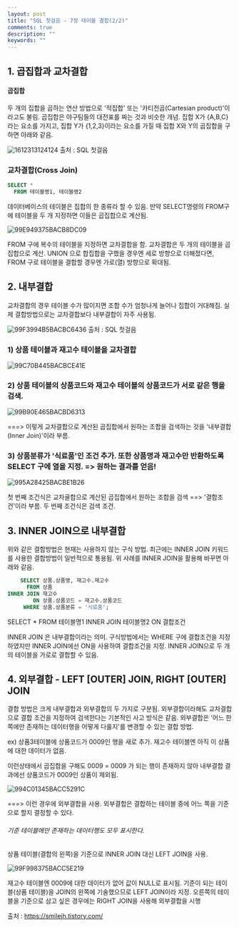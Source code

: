 ```yaml
---
layout: post
title: "SQL 첫걸음 - 7장 테이블 결합(2/2)"
comments: true
description: ""
keywords: ""
---
```


## 1. 곱집합과 교차결합

#### 곱집합 
두 개의 집합을 곱하는 연산 방법으로 '적집합' 또는 '카티전곱(Cartesian product)'이라고도 불림.  곱집합은 야구팀들의 대전표를 짜는 것과 비슷한 개념. 집합 X가 {A,B,C}라는 요소를 가지고, 집합 Y가 {1,2,3}이라는 요소를 가질 때 집합 X와 Y의 곱집합을 구하면 아래와 같음.

![1612313124124](/images/sql_first_step/1612313124124.png)
출처 : SQL 첫걸음


### 교차결합(Cross Join)

```sql
SELECT * 
  FROM 테이블명1, 테이블명2
```

데이터베이스의 테이블은 집합의 한 종류라 할 수 있음. 만약 SELECT명령의 FROM구에 테이블을 두 개 지정하면 이들은 곱집합으로 계산됨. 

![99E949375BACB8DC09](/images/sql_first_step/99E949375BACB8DC09.png)

FROM 구에 복수의 테이블을 지정하면 교차결합을 함. 교차결합은 두 개의 테이블을 곱집합으로 계산. UNION 으로 합집합을 구했을 경우엔 세로 방향으로 더해졌다면, FROM 구로 테이블을 결합할 경우엔 가로(열) 방향으로 확대됨. 


## 2. 내부결합

교차결합의 경우 테이블 수가 많이지면 조합 수가 엄청나게 늘어나 집합이 거대해짐. 실제 결합방법으로는 교차결합보다 내부결합이 자주 사용됨.

![99F3994B5BACBC6436](/images/sql_first_step/99F3994B5BACBC6436.png)
출처 : SQL 첫걸음

### 1) 상품 테이블과 재고수 테이블을 교차결합


![99C70B445BACBCE41E](/images/sql_first_step/99C70B445BACBCE41E.png)

### 2) 상품 테이블의 상품코드와 재고수 테이블의 상품코드가 서로 같은 행을 검색.


![99B90E465BACBD6313](/images/sql_first_step/99B90E465BACBD6313.png)

===> 이렇게 교차결합으로 계산된 곱집합에서 원하는 조합을 검색하는 것을 '내부결합(Inner Join)'이라 부름. 

### 3) 상품분류가 '식료품'인 조건 추가. 또한 상품명과 재고수만 반환하도록 SELECT 구에 열을 지정. => 원하는 결과를 얻음! 


![995A28425BACBE1B26](/images/sql_first_step/995A28425BACBE1B26.png)

첫 번째 조건식은 교차굘합으로 계산된 곱집합에서 원하는 조합을 검색 ==> '결합조건'이라 부름. 두 번째 조건식은 검색 조건. 


## 3. INNER JOIN으로 내부결합

위와 같은 결합방법은 현재는 사용하지 않는 구식 방법. 최근에는 INNER JOIN 키워드를 사용한 결합방법이 일반적으로 통용됨. 위 사례를 INNER JOIN을 활용해 바꾸면 아래와 같음.

```sql
    SELECT 상품.상품명, 재고수.재고수 
      FROM 상품 
INNER JOIN 재고수 
        ON 상품.상품코드 = 재고수.상품코드 
     WHERE 상품.상품분류 = '식료품';
```

SELECT * FROM 테이블명1 INNER JOIN 테이블명2 ON 결합조건 

INNER JOIN 은 내부결합이라는 의미. 구식방법에서는 WHERE 구에 결합조건을 지정하였지만 INNER JOIN에선 ON을 사용하여 결합조건을 지정. INNER JOIN으로 두 개의 테이블을 가로로 결합할 수 있음. 


## 4. 외부결합 - LEFT [OUTER] JOIN, RIGHT [OUTER] JOIN 

결합 방법은 크게 내부결합과 외부결합의 두 가지로 구분됨. 외부결합이라해도 교차결합으로 결합 조건을 지정하여 검색한다는 기본적인 사고 방식은 같음. 외부결합은 '어느 한 쪽에만 존재하는 데이터행을 어떻게 다룰지'를 변경할 수 있는 결합 방법. 

ex) 상품3테이블에 상품코드가 0009인 행을 새로 추가. 재고수 테이블엔 아직 이 상품에 대한 데이터가 없음. 

이런상태에서 곱집합을 구해도 0009 = 0009 가 되는 행이 존재하지 않아 내부결합 결과에선 상품코드가 0009인 상품이 제외됨. 

![994C01345BACC5291C](/images/sql_first_step/994C01345BACC5291C.png)

===> 이런 경우에 외부결합을 사용. 외부결합은 결합하는 테이블 중에 어느 쪽을 기준으로 할지 결정할 수 있다. 

###### 기준 테이블에만 존재하는 데이터행도 모두 표시한다.

상품 테이블(결합의 왼쪽)을 기준으로 INNER JOIN 대신 LEFT JOIN을 사용. 

![99F998375BACC5E219](/images/sql_first_step/99F998375BACC5E219.png)

재고수 테이블엔 0009에 대한 데이터가 없어 값이 NULL로 표시됨. 기준이 되는 테이블(상품 테이블)을 JOIN의 왼쪽에 기술했으므로 LEFT JOIN이라 지정. 오른쪽의 테이블을 기준으로 삼고 싶은 경우에는 RIGHT JOIN을 사용해 외부결합을 시행 


출처 : https://smilejh.tistory.com/